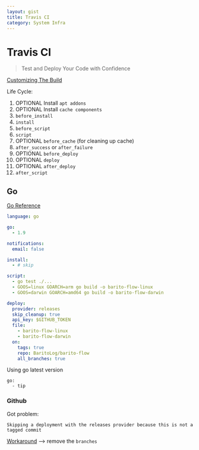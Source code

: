 ```yaml
---
layout: gist
title: Travis CI
category: System Infra
---
```


# Travis CI

> Test and Deploy Your Code with Confidence


[Customizing The Build](https://docs.travis-ci.com/user/customizing-the-build/)

Life Cycle: 
1. OPTIONAL Install `apt addons`
2. OPTIONAL Install `cache components`
3. `before_install`
4. `install`
5. `before_script`
6. `script`
7. OPTIONAL `before_cache` (for cleaning up cache)
8. `after_success` or `after_failure`
9. OPTIONAL `before_deploy`
10. OPTIONAL `deploy`
11. OPTIONAL `after_deploy`
12. `after_script`


## Go 

[Go Reference](https://docs.travis-ci.com/user/languages/go/)

```yml
language: go

go:
  - 1.9

notifications:
  email: false

install:
  - # skip

script:
  - go test ./...
  - GOOS=linux GOARCH=arm go build -o barito-flow-linux
  - GOOS=darwin GOARCH=amd64 go build -o barito-flow-darwin

deploy:
  provider: releases
  skip_cleanup: true
  api_key: $GITHUB_TOKEN
  file:
    - barito-flow-linux
    - barito-flow-darwin
  on:
    tags: true
    repo: BaritoLog/barito-flow
    all_branches: true
```



Using go latest version 
```
go:
  - tip
```



### Github

Got problem: 
```
Skipping a deployment with the releases provider because this is not a tagged commit
```

[Workaround](https://github.com/travis-ci/travis-ci/issues/5026) --> remove the `branches`
